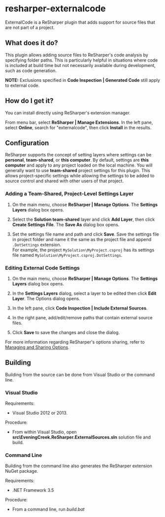 # resharper-externalcode

ExternalCode is a ReSharper plugin that adds support for source files that are not part of a project. 

## What does it do? ##

This plugin allows adding source files to ReSharper's code analysis by specifying folder paths. This is particularly helpful in situations where code is included at build time but not necessarily available during development, such as code generation.

**NOTE:** Exclusions specified in **Code Inspection | Generated Code** still apply to external code.

## How do I get it? ##

You can install directly using ReSharper's extension manager.

From menu bar, select **ReSharper | Manage Extensions**.
In the left pane, select **Online**, search for "externalcode", then click **Install** in the results.

## Configuration ##

ReSharper supports the concept of setting layers where settings can be **personal**, **team-shared**, or **this computer**. By default, settings are **this computer** and apply to any project loaded on the local machine. You will generally want to use **team-shared** project settings for this plugin. This allows project-specific settings while allowing the settings to be added to source control and shared with other users of that project. 

### Adding a Team-Shared, Project-Level Settings Layer ###

1. On the main menu, choose **ReSharper | Manage Options**. The **Settings Layers** dialog box opens.

2. Select the **Solution team-shared** layer and click **Add Layer**, then click **Create Settings File**. The **Save As** dialog box opens.

3. Set the settings file name and path and click **Save**. Save the settings file in project folder and name it the same as the project file and append `.DotSettings` extension.<br/>For example, the project `MySolution\MyProject.csproj` has its settings file named `MySolution\MyProject.csproj.DotSettings`.

### Editing External Code Settings ###

1. On the main menu, choose **ReSharper | Manage Options**. The **Settings Layers** dialog box opens.

2. In the **Settings Layers** dialog, select a layer to be edited then click **Edit Layer**. The Options dialog opens.

3. In the left pane, click **Code Inspection | Include External Sources**.

4. In the right pane, add/edit/remove paths that contain external source files.

5. Click **Save** to save the changes and close the dialog.

For more information regarding ReSharper's options sharing, refer to [Managing and Sharing Options](http://www.jetbrains.com/resharper/webhelp/Sharing_Configuration_Options.html).

## Building ##

Building from the source can be done from Visual Studio or the command line. 

### Visual Studio ###
Requirements:

-  Visual Studio 2012 or 2013. 

Procedure:

- From within Visual Studio, open **src\EveningCreek.ReSharper.ExternalSources.sln** solution file and build.

### Command Line ###

Building from the command line also generates the ReSharper extension NuGet package. 

Requirements:

- .NET Framework 3.5

Procedure:

- From a command line, run *build.bat*
